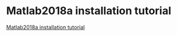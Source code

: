 # Matlab2018a installation tutorial
[Matlab2018a installation tutorial](https://aiwithcloud.com/2022/09/15/matlab2018a_installation_tutorial/)